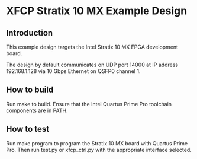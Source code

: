 # XFCP Stratix 10 MX Example Design

## Introduction

This example design targets the Intel Stratix 10 MX FPGA development board.

The design by default communicates on UDP port 14000 at IP address
192.168.1.128 via 10 Gbps Ethernet on QSFP0 channel 1.

## How to build

Run make to build.  Ensure that the Intel Quartus Prime Pro toolchain
components are in PATH.

## How to test

Run make program to program the Stratix 10 MX board with Quartus Prime Pro.
Then run test.py or xfcp_ctrl.py with the appropriate interface selected.
